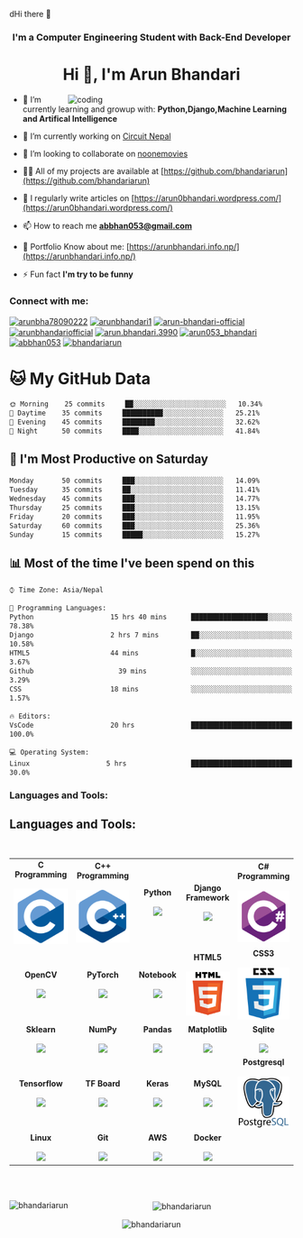 dHi there 👋
<h3 align="center">I'm a Computer Engineering Student with Back-End Developer</h3>
<h1 align="center">Hi 👋, I'm Arun Bhandari</h1>
<img align="right" alt="coding" width="400" src="https://user-images.githubusercontent.com/55389276/140866485-8fb1c876-9a8f-4d6a-98dc-08c4981eaf70.gif">

- 🌱 I’m currently learning and growup with: **Python,Django,Machine Learning and Artifical Intelligence**

- 🔭 I’m currently working on [Circuit Nepal](https://circuitnepal.com.np/)

- 👯 I’m looking to collaborate on [noonemovies](https://noonemovies.xyz/)

- 👨‍💻 All of my projects are available at [https://github.com/bhandariarun](https://github.com/bhandariarun)

- 📝 I regularly write articles on [https://arun0bhandari.wordpress.com/](https://arun0bhandari.wordpress.com/)

- 📫 How to reach me **abbhan053@gmail.com**

- 📄 Portfolio Know about me:  [https://arunbhandari.info.np/](https://arunbhandari.info.np/)

- ⚡ Fun fact **I'm try to be funny**

<h3 align="left">Connect with me:</h3>
<p align="left">
<a href="https://twitter.com/arunbha78090222" target="blank"><img align="center" src="https://raw.githubusercontent.com/rahuldkjain/github-profile-readme-generator/master/src/images/icons/Social/twitter.svg" alt="arunbha78090222" height="30" width="40" /></a>
<a href="https://linkedin.com/in/arunbhandari1" target="blank"><img align="center" src="https://raw.githubusercontent.com/rahuldkjain/github-profile-readme-generator/master/src/images/icons/Social/linked-in-alt.svg" alt="arunbhandari1" height="30" width="40" /></a>
<a href="https://stackoverflow.com/users/arun-bhandari-official" target="blank"><img align="center" src="https://raw.githubusercontent.com/rahuldkjain/github-profile-readme-generator/master/src/images/icons/Social/stack-overflow.svg" alt="arun-bhandari-official" height="30" width="40" /></a>
<a href="https://kaggle.com/arunbhandariofficial" target="blank"><img align="center" src="https://raw.githubusercontent.com/rahuldkjain/github-profile-readme-generator/master/src/images/icons/Social/kaggle.svg" alt="arunbhandariofficial" height="30" width="40" /></a>
<a href="https://fb.com/arun.bhandari.3990" target="blank"><img align="center" src="https://raw.githubusercontent.com/rahuldkjain/github-profile-readme-generator/master/src/images/icons/Social/facebook.svg" alt="arun.bhandari.3990" height="30" width="40" /></a>
<a href="https://instagram.com/arun053_bhandari" target="blank"><img align="center" src="https://raw.githubusercontent.com/rahuldkjain/github-profile-readme-generator/master/src/images/icons/Social/instagram.svg" alt="arun053_bhandari" height="30" width="40" /></a>
<a href="https://www.hackerrank.com/abbhan053" target="blank"><img align="center" src="https://raw.githubusercontent.com/rahuldkjain/github-profile-readme-generator/master/src/images/icons/Social/hackerrank.svg" alt="abbhan053" height="30" width="40" /></a>
<a href="https://www.leetcode.com/bhandariarun" target="blank"><img align="center" src="https://raw.githubusercontent.com/rahuldkjain/github-profile-readme-generator/master/src/images/icons/Social/leet-code.svg" alt="bhandariarun" height="30" width="40" /></a>
</p>


# 🐱 My GitHub Data

```text
🌞 Morning    25 commits     ██░░░░░░░░░░░░░░░░░░░░░░░   10.34% 
🌆 Daytime    35 commits     ██████████░░░░░░░░░░░░░░░   25.21% 
🌃 Evening    45 commits     ████████░░░░░░░░░░░░░░░░░   32.62% 
🌙 Night      50 commits     ████░░░░░░░░░░░░░░░░░░░░░   41.84%

```
## 📅 I'm Most Productive on Saturday

```text
Monday       50 commits     ███░░░░░░░░░░░░░░░░░░░░░░   14.09% 
Tuesday      35 commits     ██░░░░░░░░░░░░░░░░░░░░░░░   11.41% 
Wednesday    45 commits     ███░░░░░░░░░░░░░░░░░░░░░░   14.77% 
Thursday     25 commits     ███░░░░░░░░░░░░░░░░░░░░░░   13.15% 
Friday       20 commits     ███░░░░░░░░░░░░░░░░░░░░░░   11.95% 
Saturday     60 commits     ███░░░░░░░░░░░░░░░░░░░░░░   25.36% 
Sunday       15 commits     █████░░░░░░░░░░░░░░░░░░░░   15.27%

```

## 📊 Most of the time I've been spend on this 

```text
⌚︎ Time Zone: Asia/Nepal

💬 Programming Languages: 
Python                   15 hrs 40 mins      ███████████████████░░░░░░   78.38% 
Django                   2 hrs 7 mins        ██░░░░░░░░░░░░░░░░░░░░░░░   10.58% 
HTML5                    44 mins             █░░░░░░░░░░░░░░░░░░░░░░░░   3.67% 
Github                     39 mins           ░░░░░░░░░░░░░░░░░░░░░░░░░   3.29% 
CSS                      18 mins             ░░░░░░░░░░░░░░░░░░░░░░░░░   1.57%

🔥 Editors: 
VsCode                   20 hrs              █████████████████████████   100.0%

💻 Operating System: 
Linux                   5 hrs                █████████████████████████   30.0%

```


<h3 align="left">Languages and Tools:</h3>

## Languages and Tools:
<br/>
<center>
<table>
<tbody align="center">
 <tr>

<td align="center" width="25%">
 <span><b><center>C Programming</center></b></span><br/> 
<a href="https://www.cprogramming.com/" target="_blank" rel="noreferrer"> 
 <img src="https://raw.githubusercontent.com/devicons/devicon/master/icons/c/c-original.svg"/> </a>
</td>

<td align="center" width="25%">
 <span><b><center>C++ Programming</center></b></span><br/> 
<a href="https://www.w3schools.com/cpp/" target="_blank" rel="noreferrer">
 <img src="https://raw.githubusercontent.com/devicons/devicon/master/icons/cplusplus/cplusplus-original.svg"/> </a>
</td>
 
   
<td align="center" width="25%">
<span><b><center>Python</center></b></span><br/> 
<img height=75px src="https://img.icons8.com/color/2x/python.png"> 
</td>

<td align="center" width="25%">
<span><b><center>Django Framework</center></b></span><br/> 
<img height=75px src="https://img.icons8.com/color/2x/python.png"> 
</td>

<td align="center" width="25%">
 <span><b><center>C# Programming</center></b></span><br/> 
<a href="https://www.w3schools.com/cs/" target="_blank" rel="noreferrer">
 <img src="https://raw.githubusercontent.com/devicons/devicon/master/icons/csharp/csharp-original.svg"/> </a>
</td>

</tr>

<tr>
   
<td align="center" width="30%">
<span><b><center>OpenCV</center></b></span><br/>  
<img height=75px src="https://img.icons8.com/color/2x/opencv.png"> 
</td>

<td align="center" width="25%">
<span><b><center>PyTorch</center></b></span><br/> 
<img height=75px src="https://pytorch.org/assets/images/pytorch-logo.png"> 
</td>

<td align="center" width="25%">
<span><b><center>Notebook</center></b></span><br/>  
<img height=75px src="https://upload.wikimedia.org/wikipedia/commons/thumb/3/38/Jupyter_logo.svg/1200px-Jupyter_logo.svg.png"> 
</td>

<td align="center" width="25%">
<span><b><center>HTML5</center></b></span><br/> 
<a href="https://www.w3.org/html/" target="_blank" rel="noreferrer">
 <img src="https://raw.githubusercontent.com/devicons/devicon/master/icons/html5/html5-original-wordmark.svg"/> </a>
</td>

<td align="center" width="25%">
<span><b><center>CSS3</center></b></span><br/> 
<a href="https://www.w3schools.com/css/" target="_blank" rel="noreferrer">
<img src="https://raw.githubusercontent.com/devicons/devicon/master/icons/css3/css3-original-wordmark.svg"/> </a>
</td>

</tr>

<tr> 
<td align="center" width="25%">
<span><b><center>Sklearn</center></b></span><br/> 
<img height=75px src="https://upload.wikimedia.org/wikipedia/commons/thumb/0/05/Scikit_learn_logo_small.svg/1200px-Scikit_learn_logo_small.svg.png"> 
</td>

<td align="center" width="25%">
<span><b><center>NumPy</center></b></span> <br/>
<img height=75px src="https://cdn.worldvectorlogo.com/logos/numpy.svg"> 
</td>

<td align="center" width="25%">
<span><b><center>Pandas</center></b></span> <br/>
<img height=75px src="https://cdn-icons-png.flaticon.com/512/6485/6485718.png"> 
</td>

<td align="center" width="25%">
<span><b><center>Matplotlib</center></b></span> <br/>
<img height=75px src="https://upload.wikimedia.org/wikipedia/commons/thumb/8/84/Matplotlib_icon.svg/1200px-Matplotlib_icon.svg.png"/>                             
</td>

<td align="center" width="25%">
<span><b><center>Sqlite</center></b></span> <br/>
<a href="https://www.sqlite.org/" target="_blank" rel="noreferrer">
<img src="https://www.vectorlogo.zone/logos/sqlite/sqlite-icon.svg"/> </a>
</td>
</tr>

<tr>
<td align="center" width="25%">
<span><b><center>Tensorflow</center></b></span> <br/>
<img height=75px src="https://miro.medium.com/max/957/0*69C0hxf9NluTCPVl.png">
</td> 


<td align="center" width="25%">
<span><b><center>TF Board</center></b></span> <br/>
<img height=75px src="https://miro.medium.com/max/957/0*69C0hxf9NluTCPVl.png"> 
</td>
    
<td align="center" width="25%">
<span><b><center>Keras</center></b></span> <br/>
<img height=75px src="https://upload.wikimedia.org/wikipedia/commons/thumb/a/ae/Keras_logo.svg/1200px-Keras_logo.svg.png"> 
</td>

<td align="center" width="25%">
<span><b><center>MySQL</center></b></span> <br/>
<img height=75px src="https://img.icons8.com/color/48/000000/mysql.png"/>
</td>

<td align="center" width="25%">
<span><b><center>Postgresql</center></b></span> <br/>
<a href="https://www.postgresql.org" target="_blank" rel="noreferrer">
<img src="https://raw.githubusercontent.com/devicons/devicon/master/icons/postgresql/postgresql-original-wordmark.svg"/> </a>
</td>

</tr>

<tr>

<td align="center" width="25%">
<span><b><center>Linux</center></b></span> <br/>
<img height=75px src="https://img.icons8.com/color/344/linux--v1.png"/>
</td>

</td>

<td align="center" width="25%">
<span><b><center>Git</center></b></span> <br/>
<img height=75px src="https://img.icons8.com/ios-glyphs/2x/github-2.png"> 
</td>
    
<td align="center" width="25%">
<span><b><center>AWS</center></b></span> <br/>
<img height=75px src="https://img.icons8.com/color/344/amazon-web-services.png"> 
</td>
    
<td align="center" width="25%">
<span><b><center>Docker</center></b></span> <br/>
<img height=75px src="https://img.icons8.com/color/344/docker.png"> 
</td>
    
</tr>

</tbody>
</table>
<br> <br>
<!-- <p align="left"> <a href="https://angular.io" target="_blank" rel="noreferrer"> <img src="https://angular.io/assets/images/logos/angular/angular.svg" alt="angular" width="40" height="40"/> </a> <a href="https://angular.io" target="_blank" rel="noreferrer"> <img src="https://raw.githubusercontent.com/devicons/devicon/master/icons/angularjs/angularjs-original-wordmark.svg" alt="angularjs" width="40" height="40"/> </a> <a href="https://appwrite.io" target="_blank" rel="noreferrer"> <img src="https://www.vectorlogo.zone/logos/appwriteio/appwriteio-icon.svg" alt="appwrite" width="40" height="40"/> </a> <a href="https://www.arduino.cc/" target="_blank" rel="noreferrer"> <img src="https://cdn.worldvectorlogo.com/logos/arduino-1.svg" alt="arduino" width="40" height="40"/> </a> <a href="https://aws.amazon.com" target="_blank" rel="noreferrer"> <img src="https://raw.githubusercontent.com/devicons/devicon/master/icons/amazonwebservices/amazonwebservices-original-wordmark.svg" alt="aws" width="40" height="40"/> </a> <a href="https://www.gnu.org/software/bash/" target="_blank" rel="noreferrer"> <img src="https://www.vectorlogo.zone/logos/gnu_bash/gnu_bash-icon.svg" alt="bash" width="40" height="40"/> </a> <a href="https://www.blender.org/" target="_blank" rel="noreferrer"> <img src="https://download.blender.org/branding/community/blender_community_badge_white.svg" alt="blender" width="40" height="40"/> </a> <a href="https://getbootstrap.com" target="_blank" rel="noreferrer"> <img src="https://raw.githubusercontent.com/devicons/devicon/master/icons/bootstrap/bootstrap-plain-wordmark.svg" alt="bootstrap" width="40" height="40"/> </a> <a href="https://bulma.io/" target="_blank" rel="noreferrer"> <img src="https://raw.githubusercontent.com/gilbarbara/logos/804dc257b59e144eaca5bc6ffd16949752c6f789/logos/bulma.svg" alt="bulma" width="40" height="40"/> </a> <a href="https://www.cprogramming.com/" target="_blank" rel="noreferrer"> <img src="https://raw.githubusercontent.com/devicons/devicon/master/icons/c/c-original.svg" alt="c" width="40" height="40"/> </a> <a href="https://clojure.org/" target="_blank" rel="noreferrer"> <img src="https://upload.wikimedia.org/wikipedia/commons/5/5d/Clojure_logo.svg" alt="clojure" width="40" height="40"/> </a> <a href="https://codeigniter.com" target="_blank" rel="noreferrer"> <img src="https://cdn.worldvectorlogo.com/logos/codeigniter.svg" alt="codeigniter" width="40" height="40"/> </a> <a href="https://offeescript.org" target="_blank" rel="noreferrer"> <img src="https://raw.githubusercontent.com/devicons/devicon/master/icons/coffeescript/coffeescript-original-wordmark.svg" alt="coffeescript" width="40" height="40"/> </a> <a href="https://www.w3schools.com/cpp/" target="_blank" rel="noreferrer"> <img src="https://raw.githubusercontent.com/devicons/devicon/master/icons/cplusplus/cplusplus-original.svg" alt="cplusplus" width="40" height="40"/> </a> <a href="https://www.w3schools.com/cs/" target="_blank" rel="noreferrer"> <img src="https://raw.githubusercontent.com/devicons/devicon/master/icons/csharp/csharp-original.svg" alt="csharp" width="40" height="40"/> </a> <a href="https://www.w3schools.com/css/" target="_blank" rel="noreferrer"> <img src="https://raw.githubusercontent.com/devicons/devicon/master/icons/css3/css3-original-wordmark.svg" alt="css3" width="40" height="40"/> </a> <a href="https://www.cypress.io" target="_blank" rel="noreferrer"> <img src="https://raw.githubusercontent.com/simple-icons/simple-icons/6e46ec1fc23b60c8fd0d2f2ff46db82e16dbd75f/icons/cypress.svg" alt="cypress" width="40" height="40"/> </a> <a href="https://d3js.org/" target="_blank" rel="noreferrer"> <img src="https://raw.githubusercontent.com/devicons/devicon/master/icons/d3js/d3js-original.svg" alt="d3js" width="40" height="40"/> </a> <a href="https://www.djangoproject.com/" target="_blank" rel="noreferrer"> <img src="https://cdn.worldvectorlogo.com/logos/django.svg" alt="django" width="40" height="40"/> </a> <a href="https://www.docker.com/" target="_blank" rel="noreferrer"> <img src="https://raw.githubusercontent.com/devicons/devicon/master/icons/docker/docker-original-wordmark.svg" alt="docker" width="40" height="40"/> </a> <a href="https://dotnet.microsoft.com/" target="_blank" rel="noreferrer"> <img src="https://raw.githubusercontent.com/devicons/devicon/master/icons/dot-net/dot-net-original-wordmark.svg" alt="dotnet" width="40" height="40"/> </a> <a href="https://www.electronjs.org" target="_blank" rel="noreferrer"> <img src="https://raw.githubusercontent.com/devicons/devicon/master/icons/electron/electron-original.svg" alt="electron" width="40" height="40"/> </a> <a href="https://elixir-lang.org" target="_blank" rel="noreferrer"> <img src="https://www.vectorlogo.zone/logos/elixir-lang/elixir-lang-icon.svg" alt="elixir" width="40" height="40"/> </a> <a href="https://emberjs.com/" target="_blank" rel="noreferrer"> <img src="https://raw.githubusercontent.com/devicons/devicon/master/icons/ember/ember-original-wordmark.svg" alt="ember" width="40" height="40"/> </a> <a href="https://www.erlang.org/" target="_blank" rel="noreferrer"> <img src="https://www.vectorlogo.zone/logos/erlang/erlang-official.svg" alt="erlang" width="40" height="40"/> </a> <a href="https://firebase.google.com/" target="_blank" rel="noreferrer"> <img src="https://www.vectorlogo.zone/logos/firebase/firebase-icon.svg" alt="firebase" width="40" height="40"/> </a> <a href="https://flask.palletsprojects.com/" target="_blank" rel="noreferrer"> <img src="https://www.vectorlogo.zone/logos/pocoo_flask/pocoo_flask-icon.svg" alt="flask" width="40" height="40"/> </a> <a href="https://git-scm.com/" target="_blank" rel="noreferrer"> <img src="https://www.vectorlogo.zone/logos/git-scm/git-scm-icon.svg" alt="git" width="40" height="40"/> </a> <a href="https://golang.org" target="_blank" rel="noreferrer"> <img src="https://raw.githubusercontent.com/devicons/devicon/master/icons/go/go-original.svg" alt="go" width="40" height="40"/> </a> <a href="https://graphql.org" target="_blank" rel="noreferrer"> <img src="https://www.vectorlogo.zone/logos/graphql/graphql-icon.svg" alt="graphql" width="40" height="40"/> </a> <a href="https://www.gtk.org/" target="_blank" rel="noreferrer"> <img src="https://upload.wikimedia.org/wikipedia/commons/7/71/GTK_logo.svg" alt="gtk" width="40" height="40"/> </a> <a href="https://gulpjs.com" target="_blank" rel="noreferrer"> <img src="https://raw.githubusercontent.com/devicons/devicon/master/icons/gulp/gulp-plain.svg" alt="gulp" width="40" height="40"/> </a> <a href="https://hadoop.apache.org/" target="_blank" rel="noreferrer"> <img src="https://www.vectorlogo.zone/logos/apache_hadoop/apache_hadoop-icon.svg" alt="hadoop" width="40" height="40"/> </a> <a href="https://www.haskell.org/" target="_blank" rel="noreferrer"> <img src="https://upload.wikimedia.org/wikipedia/commons/1/1c/Haskell-Logo.svg" alt="haskell" width="40" height="40"/> </a> <a href="https://www.w3.org/html/" target="_blank" rel="noreferrer"> <img src="https://raw.githubusercontent.com/devicons/devicon/master/icons/html5/html5-original-wordmark.svg" alt="html5" width="40" height="40"/> </a> <a href="https://www.adobe.com/in/products/illustrator.html" target="_blank" rel="noreferrer"> <img src="https://www.vectorlogo.zone/logos/adobe_illustrator/adobe_illustrator-icon.svg" alt="illustrator" width="40" height="40"/> </a> <a href="https://www.java.com" target="_blank" rel="noreferrer"> <img src="https://raw.githubusercontent.com/devicons/devicon/master/icons/java/java-original.svg" alt="java" width="40" height="40"/> </a> <a href="https://developer.mozilla.org/en-US/docs/Web/JavaScript" target="_blank" rel="noreferrer"> <img src="https://raw.githubusercontent.com/devicons/devicon/master/icons/javascript/javascript-original.svg" alt="javascript" width="40" height="40"/> </a> <a href="https://www.jenkins.io" target="_blank" rel="noreferrer"> <img src="https://www.vectorlogo.zone/logos/jenkins/jenkins-icon.svg" alt="jenkins" width="40" height="40"/> </a> <a href="https://kafka.apache.org/" target="_blank" rel="noreferrer"> <img src="https://www.vectorlogo.zone/logos/apache_kafka/apache_kafka-icon.svg" alt="kafka" width="40" height="40"/> </a> <a href="https://kubernetes.io" target="_blank" rel="noreferrer"> <img src="https://www.vectorlogo.zone/logos/kubernetes/kubernetes-icon.svg" alt="kubernetes" width="40" height="40"/> </a> <a href="https://laravel.com/" target="_blank" rel="noreferrer"> <img src="https://raw.githubusercontent.com/devicons/devicon/master/icons/laravel/laravel-plain-wordmark.svg" alt="laravel" width="40" height="40"/> </a> <a href="https://www.linux.org/" target="_blank" rel="noreferrer"> <img src="https://raw.githubusercontent.com/devicons/devicon/master/icons/linux/linux-original.svg" alt="linux" width="40" height="40"/> </a> <a href="https://materializecss.com/" target="_blank" rel="noreferrer"> <img src="https://raw.githubusercontent.com/prplx/svg-logos/5585531d45d294869c4eaab4d7cf2e9c167710a9/svg/materialize.svg" alt="materialize" width="40" height="40"/> </a> <a href="https://middlemanapp.com/" target="_blank" rel="noreferrer"> <img src="https://raw.githubusercontent.com/leungwensen/svg-icon/b84b3f3a3da329b7c1d02346865f8e98beb05413/dist/svg/logos/middleman.svg" alt="middleman" width="40" height="40"/> </a> <a href="https://www.microsoft.com/en-us/sql-server" target="_blank" rel="noreferrer"> <img src="https://www.svgrepo.com/show/303229/microsoft-sql-server-logo.svg" alt="mssql" width="40" height="40"/> </a> <a href="https://www.mysql.com/" target="_blank" rel="noreferrer"> <img src="https://raw.githubusercontent.com/devicons/devicon/master/icons/mysql/mysql-original-wordmark.svg" alt="mysql" width="40" height="40"/> </a> <a href="https://nextjs.org/" target="_blank" rel="noreferrer"> <img src="https://cdn.worldvectorlogo.com/logos/nextjs-2.svg" alt="nextjs" width="40" height="40"/> </a> <a href="https://nim-lang.org/" target="_blank" rel="noreferrer"> <img src="https://www.vectorlogo.zone/logos/nim-lang/nim-lang-icon.svg" alt="nim" width="40" height="40"/> </a> <a href="https://nodejs.org" target="_blank" rel="noreferrer"> <img src="https://raw.githubusercontent.com/devicons/devicon/master/icons/nodejs/nodejs-original-wordmark.svg" alt="nodejs" width="40" height="40"/> </a> <a href="https://developer.apple.com/library/archive/documentation/Cocoa/Conceptual/ProgrammingWithObjectiveC/Introduction/Introduction.html" target="_blank" rel="noreferrer"> <img src="https://www.vectorlogo.zone/logos/apple_objectivec/apple_objectivec-icon.svg" alt="objectivec" width="40" height="40"/> </a> <a href="https://opencv.org/" target="_blank" rel="noreferrer"> <img src="https://www.vectorlogo.zone/logos/opencv/opencv-icon.svg" alt="opencv" width="40" height="40"/> </a> <a href="https://openresty.org/" target="_blank" rel="noreferrer"> <img src="https://openresty.org/images/logo.png" alt="openresty" width="40" height="40"/> </a> <a href="https://pandas.pydata.org/" target="_blank" rel="noreferrer"> <img src="https://raw.githubusercontent.com/devicons/devicon/2ae2a900d2f041da66e950e4d48052658d850630/icons/pandas/pandas-original.svg" alt="pandas" width="40" height="40"/> </a> <a href="https://www.perl.org/" target="_blank" rel="noreferrer"> <img src="https://api.iconify.design/logos-perl.svg" alt="perl" width="40" height="40"/> </a> <a href="https://www.photoshop.com/en" target="_blank" rel="noreferrer"> <img src="https://raw.githubusercontent.com/devicons/devicon/master/icons/photoshop/photoshop-line.svg" alt="photoshop" width="40" height="40"/> </a> <a href="https://www.php.net" target="_blank" rel="noreferrer"> <img src="https://raw.githubusercontent.com/devicons/devicon/master/icons/php/php-original.svg" alt="php" width="40" height="40"/> </a> <a href="https://www.postgresql.org" target="_blank" rel="noreferrer"> <img src="https://raw.githubusercontent.com/devicons/devicon/master/icons/postgresql/postgresql-original-wordmark.svg" alt="postgresql" width="40" height="40"/> </a> <a href="https://pugjs.org" target="_blank" rel="noreferrer"> <img src="https://cdn.worldvectorlogo.com/logos/pug.svg" alt="pug" width="40" height="40"/> </a> <a href="https://www.python.org" target="_blank" rel="noreferrer"> <img src="https://raw.githubusercontent.com/devicons/devicon/master/icons/python/python-original.svg" alt="python" width="40" height="40"/> </a> <a href="https://pytorch.org/" target="_blank" rel="noreferrer"> <img src="https://www.vectorlogo.zone/logos/pytorch/pytorch-icon.svg" alt="pytorch" width="40" height="40"/> </a> <a href="https://www.qt.io/" target="_blank" rel="noreferrer"> <img src="https://upload.wikimedia.org/wikipedia/commons/0/0b/Qt_logo_2016.svg" alt="qt" width="40" height="40"/> </a> <a href="https://reactjs.org/" target="_blank" rel="noreferrer"> <img src="https://raw.githubusercontent.com/devicons/devicon/master/icons/react/react-original-wordmark.svg" alt="react" width="40" height="40"/> </a> <a href="https://redux.js.org" target="_blank" rel="noreferrer"> <img src="https://raw.githubusercontent.com/devicons/devicon/master/icons/redux/redux-original.svg" alt="redux" width="40" height="40"/> </a> <a href="https://www.ruby-lang.org/en/" target="_blank" rel="noreferrer"> <img src="https://raw.githubusercontent.com/devicons/devicon/master/icons/ruby/ruby-original.svg" alt="ruby" width="40" height="40"/> </a> <a href="https://www.rust-lang.org" target="_blank" rel="noreferrer"> <img src="https://raw.githubusercontent.com/devicons/devicon/master/icons/rust/rust-plain.svg" alt="rust" width="40" height="40"/> </a> <a href="https://sass-lang.com" target="_blank" rel="noreferrer"> <img src="https://raw.githubusercontent.com/devicons/devicon/master/icons/sass/sass-original.svg" alt="sass" width="40" height="40"/> </a> <a href="https://www.scala-lang.org" target="_blank" rel="noreferrer"> <img src="https://raw.githubusercontent.com/devicons/devicon/master/icons/scala/scala-original.svg" alt="scala" width="40" height="40"/> </a> <a href="https://scikit-learn.org/" target="_blank" rel="noreferrer"> <img src="https://upload.wikimedia.org/wikipedia/commons/0/05/Scikit_learn_logo_small.svg" alt="scikit_learn" width="40" height="40"/> </a> <a href="https://www.selenium.dev" target="_blank" rel="noreferrer"> <img src="https://raw.githubusercontent.com/detain/svg-logos/780f25886640cef088af994181646db2f6b1a3f8/svg/selenium-logo.svg" alt="selenium" width="40" height="40"/> </a> <a href="https://www.sketch.com/" target="_blank" rel="noreferrer"> <img src="https://www.vectorlogo.zone/logos/sketchapp/sketchapp-icon.svg" alt="sketch" width="40" height="40"/> </a> <a href="https://spring.io/" target="_blank" rel="noreferrer"> <img src="https://www.vectorlogo.zone/logos/springio/springio-icon.svg" alt="spring" width="40" height="40"/> </a> <a href="https://www.sqlite.org/" target="_blank" rel="noreferrer"> <img src="https://www.vectorlogo.zone/logos/sqlite/sqlite-icon.svg" alt="sqlite" width="40" height="40"/> </a> <a href="https://svelte.dev" target="_blank" rel="noreferrer"> <img src="https://upload.wikimedia.org/wikipedia/commons/1/1b/Svelte_Logo.svg" alt="svelte" width="40" height="40"/> </a> <a href="https://developer.apple.com/swift/" target="_blank" rel="noreferrer"> <img src="https://raw.githubusercontent.com/devicons/devicon/master/icons/swift/swift-original.svg" alt="swift" width="40" height="40"/> </a> <a href="https://tailwindcss.com/" target="_blank" rel="noreferrer"> <img src="https://www.vectorlogo.zone/logos/tailwindcss/tailwindcss-icon.svg" alt="tailwind" width="40" height="40"/> </a> <a href="https://www.tensorflow.org" target="_blank" rel="noreferrer"> <img src="https://www.vectorlogo.zone/logos/tensorflow/tensorflow-icon.svg" alt="tensorflow" width="40" height="40"/> </a> <a href="https://www.typescriptlang.org/" target="_blank" rel="noreferrer"> <img src="https://raw.githubusercontent.com/devicons/devicon/master/icons/typescript/typescript-original.svg" alt="typescript" width="40" height="40"/> </a> <a href="https://vuejs.org/" target="_blank" rel="noreferrer"> <img src="https://raw.githubusercontent.com/devicons/devicon/master/icons/vuejs/vuejs-original-wordmark.svg" alt="vuejs" width="40" height="40"/> </a> <a href="https://vuepress.vuejs.org/" target="_blank" rel="noreferrer"> <img src="https://raw.githubusercontent.com/AliasIO/wappalyzer/master/src/drivers/webextension/images/icons/VuePress.svg" alt="vuepress" width="40" height="40"/> </a> <a href="https://vuetifyjs.com/en/" target="_blank" rel="noreferrer"> <img src="https://bestofjs.org/logos/vuetify.svg" alt="vuetify" width="40" height="40"/> </a> <a href="https://webpack.js.org" target="_blank" rel="noreferrer"> <img src="https://raw.githubusercontent.com/devicons/devicon/d00d0969292a6569d45b06d3f350f463a0107b0d/icons/webpack/webpack-original-wordmark.svg" alt="webpack" width="40" height="40"/> </a> <a href="https://www.wxwidgets.org/" target="_blank" rel="noreferrer"> <img src="https://upload.wikimedia.org/wikipedia/commons/b/bb/WxWidgets.svg" alt="wx_widgets" width="40" height="40"/> </a> <a href="https://www.adobe.com/products/xd.html" target="_blank" rel="noreferrer"> <img src="https://cdn.worldvectorlogo.com/logos/adobe-xd.svg" alt="xd" width="40" height="40"/> </a> </p> -->

<p><img align="left" src="https://github-readme-stats.vercel.app/api/top-langs?username=bhandariarun&show_icons=true&locale=en&layout=compact" alt="bhandariarun" /></p>

<p>&nbsp;<img align="center" src="https://github-readme-stats.vercel.app/api?username=bhandariarun&show_icons=true&locale=en" alt="bhandariarun" /></p>

<p><img align="center" src="https://github-readme-streak-stats.herokuapp.com/?user=bhandariarun&" alt="bhandariarun" /></p>
